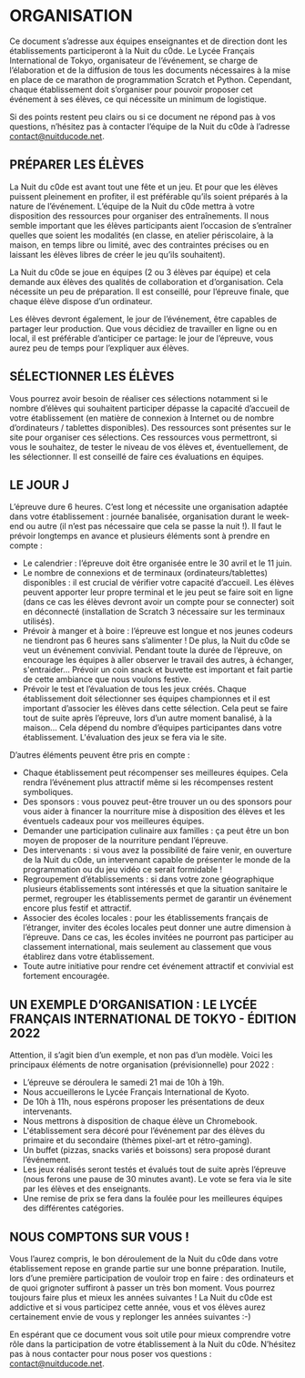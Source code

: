 # ORGANISATION

Ce document s’adresse aux équipes enseignantes et de direction dont les établissements participeront à la Nuit du c0de. Le Lycée Français International de Tokyo, organisateur de l’événement, se charge de l’élaboration et de la diffusion de tous les documents nécessaires à la mise en place de ce marathon de programmation Scratch et Python. Cependant, chaque établissement doit s’organiser pour pouvoir proposer cet événement à ses élèves, ce qui nécessite un minimum de logistique.

Si des points restent peu clairs ou si ce document ne répond pas à vos questions, n’hésitez pas à contacter l’équipe de la Nuit du c0de à l’adresse contact@nuitducode.net. 

## PRÉPARER LES ÉLÈVES
La Nuit du c0de est avant tout une fête et un jeu. Et pour que les élèves puissent pleinement en profiter, il est préférable qu’ils soient préparés à la nature de l’événement. L’équipe de la Nuit du c0de mettra à votre disposition des ressources pour organiser des entraînements. Il nous semble important que les élèves participants aient l’occasion de s’entraîner  quelles que soient les modalités (en classe, en atelier périscolaire, à la maison, en temps libre ou limité, avec des contraintes précises ou en laissant les élèves libres de créer le jeu qu’ils souhaitent).

La Nuit du c0de se joue en équipes (2 ou 3 élèves par équipe) et cela demande aux élèves des qualités de collaboration et d’organisation. Cela nécessite un peu de préparation. Il est conseillé, pour l’épreuve finale, que chaque élève dispose d’un ordinateur.

Les élèves devront également, le jour de l’événement, être capables de partager leur production. Que vous décidiez de travailler en ligne ou en local, il est préférable d’anticiper ce partage: le jour de l’épreuve, vous aurez peu de temps pour l’expliquer aux élèves.

## SÉLECTIONNER LES ÉLÈVES
Vous pourrez avoir besoin de réaliser ces sélections notamment si le nombre d’élèves qui souhaitent participer dépasse la capacité d’accueil de votre établissement (en matière de connexion à Internet ou de nombre d’ordinateurs / tablettes disponibles). Des ressources sont présentes sur le site pour organiser ces sélections. Ces ressources vous permettront, si vous le souhaitez, de tester le niveau de vos élèves et, éventuellement, de les sélectionner. Il est conseillé de faire ces évaluations en équipes.

## LE JOUR J
L’épreuve dure 6 heures. C’est long et nécessite une organisation adaptée dans votre établissement : journée banalisée, organisation durant le week-end ou autre (il n’est pas nécessaire que cela se passe la nuit !). Il faut le prévoir longtemps en avance et plusieurs éléments sont à prendre en compte :

* Le calendrier : l’épreuve doit être organisée entre le 30 avril et le 11 juin.
* Le nombre de connexions et de terminaux (ordinateurs/tablettes) disponibles : il est crucial de vérifier votre capacité d’accueil. Les élèves peuvent apporter leur propre terminal et le jeu peut se faire soit en ligne (dans ce cas les élèves devront avoir un compte pour se connecter) soit en déconnecté (installation de Scratch 3 nécessaire sur les terminaux utilisés).
* Prévoir à manger et à boire : l’épreuve est longue et nos jeunes codeurs ne tiendront pas 6 heures sans s’alimenter ! De plus, la Nuit du c0de se veut un événement convivial. Pendant toute la durée de l’épreuve, on encourage les équipes à aller observer le travail des autres, à échanger, s'entraider... Prévoir un coin snack et buvette est important et fait partie de cette ambiance que nous voulons festive.
* Prévoir le test et l’évaluation de tous les jeux créés. Chaque établissement doit sélectionner ses équipes championnes et il est important d’associer les élèves dans cette sélection. Cela peut se faire tout de suite après l’épreuve, lors d’un autre moment banalisé, à la maison... Cela dépend du nombre d’équipes participantes dans votre établissement. L'évaluation des jeux se fera via le site.

D’autres éléments peuvent être pris en compte :

* Chaque établissement peut récompenser ses meilleures équipes. Cela rendra l’événement plus attractif même si les récompenses restent symboliques.
* Des sponsors : vous pouvez peut-être trouver un ou des sponsors pour vous aider à financer la nourriture mise à disposition des élèves et les éventuels cadeaux pour vos meilleures équipes.
* Demander une participation culinaire aux familles : ça peut être un bon moyen de proposer de la nourriture pendant l’épreuve.
* Des intervenants : si vous avez la possibilité de faire venir, en ouverture de la Nuit du c0de, un intervenant capable de présenter le monde de la programmation ou du jeu vidéo ce serait formidable !
* Regroupement d’établissements : si dans votre zone géographique plusieurs établissements sont intéressés et que la situation sanitaire le permet, regrouper les établissements permet de garantir un événement encore plus festif et attractif.
* Associer des écoles locales : pour les établissements français de l’étranger, inviter des écoles locales peut donner une autre dimension à l’épreuve. Dans ce cas, les écoles invitées ne pourront pas participer au classement international, mais seulement au classement que vous établirez dans votre établissement.
* Toute autre initiative pour rendre cet événement attractif et convivial est fortement encouragée.

## UN EXEMPLE D’ORGANISATION : LE LYCÉE FRANÇAIS INTERNATIONAL DE TOKYO - ÉDITION 2022
Attention, il s’agit bien d’un exemple, et non pas d’un modèle. Voici les principaux éléments de notre organisation (prévisionnelle) pour 2022 :

* L’épreuve se déroulera le samedi 21 mai de 10h à 19h.
* Nous accueillerons le Lycée Français International de Kyoto.
* De 10h à 11h, nous espérons proposer les présentations de deux intervenants.
* Nous mettrons à disposition de chaque élève un Chromebook.
* L'établissement sera décoré pour l’événement par des élèves du primaire et du secondaire (thèmes pixel-art et rétro-gaming).
* Un buffet (pizzas, snacks variés et boissons) sera proposé durant l’événement.
* Les jeux réalisés seront testés et évalués tout de suite après l’épreuve (nous ferons une pause de 30 minutes avant). Le vote se fera via le site par les élèves et des enseignants.
* Une remise de prix se fera dans la foulée pour les meilleures équipes des différentes catégories.

## NOUS COMPTONS SUR VOUS !
Vous l’aurez compris, le bon déroulement de la Nuit du c0de dans votre établissement repose en grande partie sur une bonne préparation. Inutile, lors d’une première participation de vouloir trop en faire : des ordinateurs et de quoi grignoter suffiront à passer un très bon moment. Vous pourrez toujours faire plus et mieux les années suivantes ! La Nuit du c0de est addictive et si vous participez cette année, vous et vos élèves aurez certainement envie de vous y replonger les années suivantes :-)

En espérant que ce document vous soit utile pour mieux comprendre votre rôle dans la participation de votre établissement à la Nuit du c0de. N’hésitez pas à nous contacter pour nous poser vos questions : contact@nuitducode.net.
